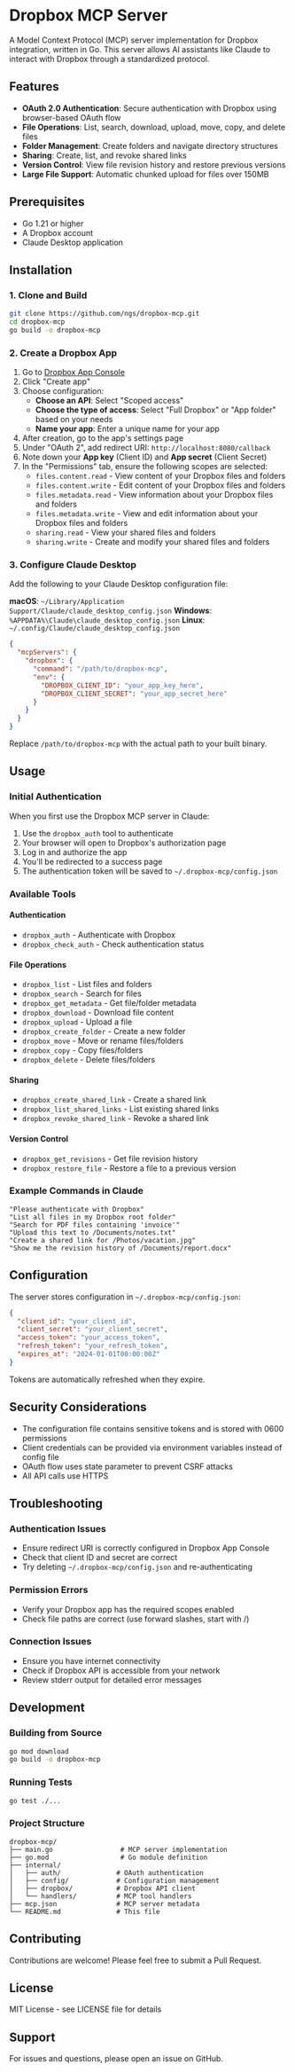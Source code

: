 # Dropbox MCP Server

A Model Context Protocol (MCP) server implementation for Dropbox integration, written in Go. This server allows AI assistants like Claude to interact with Dropbox through a standardized protocol.

## Features

- **OAuth 2.0 Authentication**: Secure authentication with Dropbox using browser-based OAuth flow
- **File Operations**: List, search, download, upload, move, copy, and delete files
- **Folder Management**: Create folders and navigate directory structures
- **Sharing**: Create, list, and revoke shared links
- **Version Control**: View file revision history and restore previous versions
- **Large File Support**: Automatic chunked upload for files over 150MB

## Prerequisites

- Go 1.21 or higher
- A Dropbox account
- Claude Desktop application

## Installation

### 1. Clone and Build

```bash
git clone https://github.com/ngs/dropbox-mcp.git
cd dropbox-mcp
go build -o dropbox-mcp
```

### 2. Create a Dropbox App

1. Go to [Dropbox App Console](https://www.dropbox.com/developers/apps)
2. Click "Create app"
3. Choose configuration:
   - **Choose an API**: Select "Scoped access"
   - **Choose the type of access**: Select "Full Dropbox" or "App folder" based on your needs
   - **Name your app**: Enter a unique name for your app
4. After creation, go to the app's settings page
5. Under "OAuth 2", add redirect URI: `http://localhost:8080/callback`
6. Note down your **App key** (Client ID) and **App secret** (Client Secret)
7. In the "Permissions" tab, ensure the following scopes are selected:
   - `files.content.read` - View content of your Dropbox files and folders
   - `files.content.write` - Edit content of your Dropbox files and folders
   - `files.metadata.read` - View information about your Dropbox files and folders
   - `files.metadata.write` - View and edit information about your Dropbox files and folders
   - `sharing.read` - View your shared files and folders
   - `sharing.write` - Create and modify your shared files and folders

### 3. Configure Claude Desktop

Add the following to your Claude Desktop configuration file:

**macOS**: `~/Library/Application Support/Claude/claude_desktop_config.json`
**Windows**: `%APPDATA%\Claude\claude_desktop_config.json`
**Linux**: `~/.config/Claude/claude_desktop_config.json`

```json
{
  "mcpServers": {
    "dropbox": {
      "command": "/path/to/dropbox-mcp",
      "env": {
        "DROPBOX_CLIENT_ID": "your_app_key_here",
        "DROPBOX_CLIENT_SECRET": "your_app_secret_here"
      }
    }
  }
}
```

Replace `/path/to/dropbox-mcp` with the actual path to your built binary.

## Usage

### Initial Authentication

When you first use the Dropbox MCP server in Claude:

1. Use the `dropbox_auth` tool to authenticate
2. Your browser will open to Dropbox's authorization page
3. Log in and authorize the app
4. You'll be redirected to a success page
5. The authentication token will be saved to `~/.dropbox-mcp/config.json`

### Available Tools

#### Authentication
- `dropbox_auth` - Authenticate with Dropbox
- `dropbox_check_auth` - Check authentication status

#### File Operations
- `dropbox_list` - List files and folders
- `dropbox_search` - Search for files
- `dropbox_get_metadata` - Get file/folder metadata
- `dropbox_download` - Download file content
- `dropbox_upload` - Upload a file
- `dropbox_create_folder` - Create a new folder
- `dropbox_move` - Move or rename files/folders
- `dropbox_copy` - Copy files/folders
- `dropbox_delete` - Delete files/folders

#### Sharing
- `dropbox_create_shared_link` - Create a shared link
- `dropbox_list_shared_links` - List existing shared links
- `dropbox_revoke_shared_link` - Revoke a shared link

#### Version Control
- `dropbox_get_revisions` - Get file revision history
- `dropbox_restore_file` - Restore a file to a previous version

### Example Commands in Claude

```
"Please authenticate with Dropbox"
"List all files in my Dropbox root folder"
"Search for PDF files containing 'invoice'"
"Upload this text to /Documents/notes.txt"
"Create a shared link for /Photos/vacation.jpg"
"Show me the revision history of /Documents/report.docx"
```

## Configuration

The server stores configuration in `~/.dropbox-mcp/config.json`:

```json
{
  "client_id": "your_client_id",
  "client_secret": "your_client_secret",
  "access_token": "your_access_token",
  "refresh_token": "your_refresh_token",
  "expires_at": "2024-01-01T00:00:00Z"
}
```

Tokens are automatically refreshed when they expire.

## Security Considerations

- The configuration file contains sensitive tokens and is stored with 0600 permissions
- Client credentials can be provided via environment variables instead of config file
- OAuth flow uses state parameter to prevent CSRF attacks
- All API calls use HTTPS

## Troubleshooting

### Authentication Issues
- Ensure redirect URI is correctly configured in Dropbox App Console
- Check that client ID and secret are correct
- Try deleting `~/.dropbox-mcp/config.json` and re-authenticating

### Permission Errors
- Verify your Dropbox app has the required scopes enabled
- Check file paths are correct (use forward slashes, start with /)

### Connection Issues
- Ensure you have internet connectivity
- Check if Dropbox API is accessible from your network
- Review stderr output for detailed error messages

## Development

### Building from Source

```bash
go mod download
go build -o dropbox-mcp
```

### Running Tests

```bash
go test ./...
```

### Project Structure

```
dropbox-mcp/
├── main.go                 # MCP server implementation
├── go.mod                  # Go module definition
├── internal/
│   ├── auth/              # OAuth authentication
│   ├── config/            # Configuration management
│   ├── dropbox/           # Dropbox API client
│   └── handlers/          # MCP tool handlers
├── mcp.json               # MCP server metadata
└── README.md              # This file
```

## Contributing

Contributions are welcome! Please feel free to submit a Pull Request.

## License

MIT License - see LICENSE file for details

## Support

For issues and questions, please open an issue on GitHub.